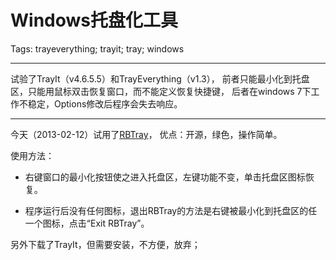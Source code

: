 # Windows托盘化工具
Tags: trayeverything; trayit; tray; windows

------

试验了TrayIt（v4.6.5.5）和TrayEverything（v1.3），
前者只能最小化到托盘区，只能用鼠标双击恢复窗口，而不能定义恢复快捷键，
后者在windows 7下工作不稳定，Options修改后程序会失去响应。

------

今天（2013-02-12）试用了[RBTray](http://sourceforge.net/projects/rbtray/)，
优点：开源，绿色，操作简单。

使用方法：

* 右键窗口的最小化按钮使之进入托盘区，左键功能不变，单击托盘区图标恢复。

* 程序运行后没有任何图标，退出RBTray的方法是右键被最小化到托盘区的任一个图标，点击“Exit RBTray”。

另外下载了TrayIt，但需要安装，不方便，放弃；
